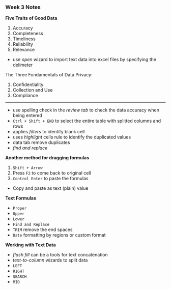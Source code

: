 ### Week 3 Notes

**Five Traits of Good Data**
1. Accuracy
2. Completeness
3. Timeliness
4. Reliability
5. Relevance

- use *open* wizard to import text data into excel files by specifying the delimeter

The Three Fundamentals of Data Privacy:
1. Confidentiality
2. Collection and Use
3. Compliance

---
- use spelling check in the *review tab* to check the data accuracy when being entered
- ``Ctrl + Shift + END`` to select the entire table with splitted columns and rows
- applies *filters* to identify blank cell
- uses *highlight* cells rule to identify the duplicated values
- data tab remove duplicates
- *find and replace*

**Another method for dragging formulas**
1. ``Shift + Arrow``
2. Press ``F2`` to come back to original cell
3. ``Control Enter`` to paste the formulas
- Copy and paste as text (plain) value

**Text Formulas**
- ``Proper``
- ``Upper``
- ``Lower``
- ``Find and Replace``
- ``TRIM`` remove the end spaces
- ``Date`` formatting by regions or custom format

**Working with Text Data**
- *flash fill* can be a tools for text concatenation
- *text-to-column* wizards to split data
- ``LEFT``
- ``RIGHT``
- ``SEARCH``
- ``MID``
